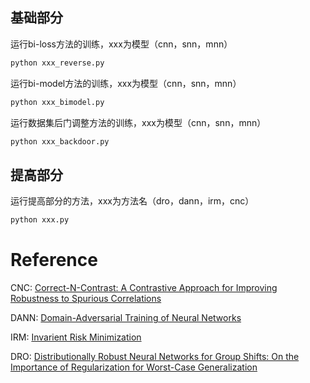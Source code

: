 ## 基础部分

运行bi-loss方法的训练，xxx为模型（cnn，snn，mnn）

```bash
python xxx_reverse.py 
```

运行bi-model方法的训练，xxx为模型（cnn，snn，mnn）

```bash
python xxx_bimodel.py 
```

运行数据集后门调整方法的训练，xxx为模型（cnn，snn，mnn）

```bash
python xxx_backdoor.py 
```

## 提高部分

运行提高部分的方法，xxx为方法名（dro，dann，irm，cnc）

```bash
python xxx.py 
```

# Reference

CNC: [Correct-N-Contrast: A Contrastive Approach for Improving Robustness to Spurious Correlations](https://arxiv.org/abs/2203.01517)

DANN: [Domain-Adversarial Training of Neural Networks](https://arxiv.org/abs/1505.07818)

IRM: [Invarient Risk Minimization](https://arxiv.org/abs/1907.02893)

DRO: [Distributionally Robust Neural Networks for Group Shifts: On the Importance of Regularization for Worst-Case Generalization](https://arxiv.org/abs/1911.08731)
